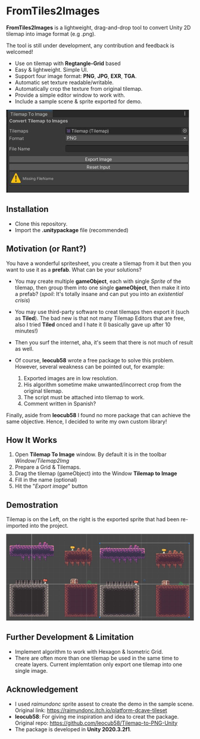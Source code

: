 # FromTiles2Images

**FromTiles2Images** is a lightweight, drag-and-drop tool to convert Unity 2D tilemap into image format (e.g .png).

The tool is still under development, any contribution and feedback is welcomed!

* Use on tilemap with **Regtangle-Grid** based
* Easy & lightweight. Simple UI.
* Support four image format: **PNG**, **JPG**, **EXR**, **TGA**.
* Automatic set texture readable/writable.
* Automatically crop the texture from original tilemap.
* Provide a simple editor window to work with.
* Include a sample scene & sprite exported for demo.

![UI Image](ui.JPG)

## Installation

- Clone this repository.
- Import the **.unitypackage** file (recommended)

## Motivation (or Rant?)

You have a wonderful spritesheet, you create a tilemap from it but then you want to use it as a **prefab**. What can be your solutions?
- You may create multiple **gameObject**, each with single *Sprite* of the tilemap, then group them into one single **gameObject**, then make it into a prefab? (*spoil*: It's totally insane and can put you into an *existential crisis*)
- You may use third-party software to creat tilemaps then export it (such as **Tiled**). The bad new is that not many Tilemap Editors that are free, also I tried **Tiled** onced and I hate it (I basically gave up after 10 minutes!)
- Then you surf the internet, aha, it's seem that there is not much of result as well.
- Of course, **leocub58** wrote a free package to solve this problem. However, several weakness can be pointed out, for example:
  
  1. Exported images are in low resolution.
  2. His algorithm sometime make unwanted/incorrect crop from the original tilemap.
  3. The script must be attached into tilemap to work.
  4. Comment written in Spanish?
   
Finally, aside from **leocub58** I found no more package that can achieve the same objective. Hence, I decided to write my own custom library!

## How It Works

1. Open **Tilemap To Image** window. By default it is in the toolbar *Window/Tilemap2Img*
2. Prepare a Grid & Tilemaps. 
3. Drag the tilemap (gameObject) into the Window **Tilemap to Image**
4. Fill in the name (optional)
5. Hit the "*Export image*" button

## Demostration
Tilemap is on the Left, on the right is the exported sprite that had been re-imported into the project.

![alt text](demo.JPG)

## Further Development & Limitation
- Implement algorithm to work with Hexagon & Isometric Grid.
- There are often more than one tilemap be used in the same time to create layers. Current implemtation only export one tilemap into one single image.
  
## Acknowledgement

- I used *raimundonc* sprite assest to create the demo in the sample scene. Original link: https://raimundonc.itch.io/platform-dcave-tileset
- **leocub58**: For giving me inspiration and idea to creat the package. Original repo: https://github.com/leocub58/Tilemap-to-PNG-Unity
- The package is developed in **Unity 2020.3.2f1**.
